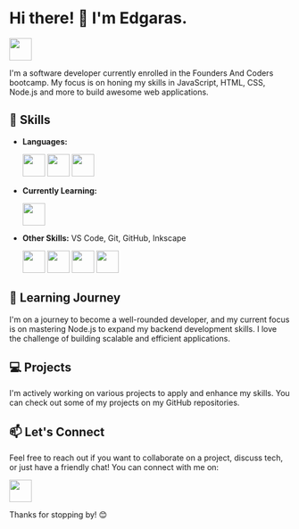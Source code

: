 # Hi there! 👋 I'm Edgaras.

<a href="www.linkedin.com/in/edgaras-aleliunas/" target="_blank" rel="noopener noreferrer">
  <img height="40" src="https://cdn-icons-png.flaticon.com/128/3992/3992606.png"/>
</a>

I'm a software developer currently enrolled in the Founders And Coders bootcamp. My focus is on honing my skills in JavaScript, HTML, CSS, Node.js and more to build awesome web applications.

## 🚀 Skills

- **Languages:**
  
  <img height="40" src="https://cdn-icons-png.flaticon.com/128/11039/11039805.png"/>
  <img height="40" src="https://cdn-icons-png.flaticon.com/128/10260/10260532.png"/>
  <img height="40" src="https://cdn-icons-png.flaticon.com/128/4726/4726005.png"/>
- **Currently Learning:**

  <img height="40" src="https://cdn-icons-png.flaticon.com/128/919/919825.png"/>
- **Other Skills:** VS Code, Git, GitHub, Inkscape

  <img height="40" src="https://upload.wikimedia.org/wikipedia/commons/thumb/9/9a/Visual_Studio_Code_1.35_icon.svg/512px-Visual_Studio_Code_1.35_icon.svg.png"/>
  <img height="40" src="https://cdn-icons-png.flaticon.com/128/2111/2111288.png"/>
  <img height="40" src="https://cdn-icons-png.flaticon.com/128/2504/2504911.png"/>
  <img height="40" src="https://upload.wikimedia.org/wikipedia/commons/d/d1/Trace_Inkscape_Logo_2.png"/>

## 🌱 Learning Journey

I'm on a journey to become a well-rounded developer, and my current focus is on mastering Node.js to expand my backend development skills. I love the challenge of building scalable and efficient applications.

## 💻 Projects

I'm actively working on various projects to apply and enhance my skills. You can check out some of my projects on my GitHub repositories.

## 📫 Let's Connect

Feel free to reach out if you want to collaborate on a project, discuss tech, or just have a friendly chat! You can connect with me on:

<a href="www.linkedin.com/in/edgaras-aleliunas/" target="_blank" rel="noopener noreferrer">
  <img height="40" src="https://cdn-icons-png.flaticon.com/128/3992/3992606.png"/>
</a>

Thanks for stopping by! 😊

